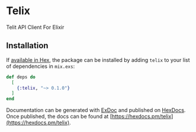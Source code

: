 # Telix
Telit API Client For Elixir

## Installation

If [available in Hex](https://hex.pm/docs/publish), the package can be installed
by adding `telix` to your list of dependencies in `mix.exs`:

```elixir
def deps do
  [
    {:telix, "~> 0.1.0"}
  ]
end
```

Documentation can be generated with [ExDoc](https://github.com/elixir-lang/ex_doc)
and published on [HexDocs](https://hexdocs.pm). Once published, the docs can
be found at [https://hexdocs.pm/telix](https://hexdocs.pm/telix).

